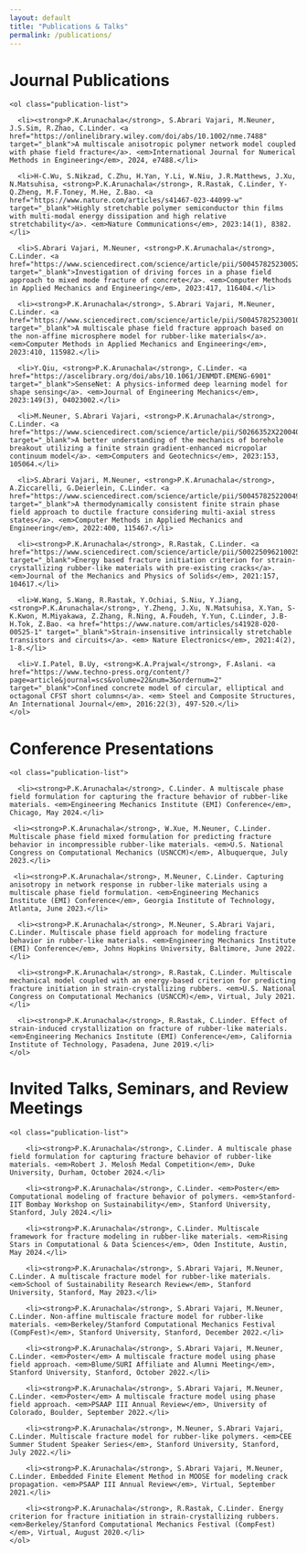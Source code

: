 ```yaml
---
layout: default
title: "Publications & Talks"
permalink: /publications/
---
```

<div class="publications-wrapper">

<h1> Journal Publications </h1> 

<div class="publications">

    <ol class="publication-list">

      <li><strong>P.K.Arunachala</strong>, S.Abrari Vajari, M.Neuner, J.S.Sim, R.Zhao, C.Linder. <a href="https://onlinelibrary.wiley.com/doi/abs/10.1002/nme.7488" target="_blank">A multiscale anisotropic polymer network model coupled with phase field fracture</a>. <em>International Journal for Numerical Methods in Engineering</em>, 2024, e7488.</li>

      <li>H-C.Wu, S.Nikzad, C.Zhu, H.Yan, Y.Li, W.Niu, J.R.Matthews, J.Xu, N.Matsuhisa, <strong>P.K.Arunachala</strong>, R.Rastak, C.Linder, Y-Q.Zheng, M.F.Toney, M.He, Z.Bao. <a href="https://www.nature.com/articles/s41467-023-44099-w" target="_blank">Highly stretchable polymer semiconductor thin films with multi-modal energy dissipation and high relative stretchability</a>. <em>Nature Communications</em>, 2023:14(1), 8382.</li>

      <li>S.Abrari Vajari, M.Neuner, <strong>P.K.Arunachala</strong>, C.Linder. <a href="https://www.sciencedirect.com/science/article/pii/S0045782523005285" target="_blank">Investigation of driving forces in a phase field approach to mixed mode fracture of concrete</a>. <em>Computer Methods in Applied Mechanics and Engineering</em>, 2023:417, 116404.</li>

      <li><strong>P.K.Arunachala</strong>, S.Abrari Vajari, M.Neuner, C.Linder. <a href="https://www.sciencedirect.com/science/article/pii/S0045782523001056" target="_blank">A multiscale phase field fracture approach based on the non-affine microsphere model for rubber-like materials</a>. <em>Computer Methods in Applied Mechanics and Engineering</em>, 2023:410, 115982.</li>

      <li>Y.Qiu, <strong>P.K.Arunachala</strong>, C.Linder. <a href="https://ascelibrary.org/doi/abs/10.1061/JENMDT.EMENG-6901" target="_blank">SenseNet: A physics-informed deep learning model for shape sensing</a>. <em>Journal of Engineering Mechanics</em>, 2023:149(3), 04023002.</li>

      <li>M.Neuner, S.Abrari Vajari, <strong>P.K.Arunachala</strong>, C.Linder. <a href="https://www.sciencedirect.com/science/article/pii/S0266352X22004013" target="_blank">A better understanding of the mechanics of borehole breakout utilizing a finite strain gradient-enhanced micropolar continuum model</a>. <em>Computers and Geotechnics</em>, 2023:153, 105064.</li>

      <li>S.Abrari Vajari, M.Neuner, <strong>P.K.Arunachala</strong>, A.Ziccarelli, G.Deierlein, C.Linder. <a href="https://www.sciencedirect.com/science/article/pii/S0045782522004972" target="_blank">A thermodynamically consistent finite strain phase field approach to ductile fracture considering multi-axial stress states</a>. <em>Computer Methods in Applied Mechanics and Engineering</em>, 2022:400, 115467.</li>

      <li><strong>P.K.Arunachala</strong>, R.Rastak, C.Linder. <a href="https://www.sciencedirect.com/science/article/pii/S0022509621002593" target="_blank">Energy based fracture initiation criterion for strain-crystallizing rubber-like materials with pre-existing cracks</a>. <em>Journal of the Mechanics and Physics of Solids</em>, 2021:157, 104617.</li>

      <li>W.Wang, S.Wang, R.Rastak, Y.Ochiai, S.Niu, Y.Jiang, <strong>P.K.Arunachala</strong>, Y.Zheng, J.Xu, N.Matsuhisa, X.Yan, S-K.Kwon, M.Miyakawa, Z.Zhang, R.Ning, A.Foudeh, Y.Yun, C.Linder, J.B-H.Tok, Z.Bao. <a href="https://www.nature.com/articles/s41928-020-00525-1" target="_blank">Strain-insensitive intrinsically stretchable transistors and circuits</a>. <em> Nature Electronics</em>, 2021:4(2), 1-8.</li>

      <li>V.I.Patel, B.Uy, <strong>K.A.Prajwal</strong>, F.Aslani. <a href="https://www.techno-press.org/content/?page=article&journal=scs&volume=22&num=3&ordernum=2" target="_blank">Confined concrete model of circular, elliptical and octagonal CFST short columns</a>. <em> Steel and Composite Structures, An International Journal</em>, 2016:22(3), 497-520.</li>
    </ol>
</div>

<h1> Conference Presentations </h1> 

<div class="publications">

    <ol class="publication-list">

      <li><strong>P.K.Arunachala</strong>, C.Linder. A multiscale phase field formulation for capturing the fracture behavior of rubber-like materials. <em>Engineering Mechanics Institute (EMI) Conference</em>, Chicago, May 2024.</li>

     <li><strong>P.K.Arunachala</strong>, W.Xue, M.Neuner, C.Linder. Multiscale phase field mixed formulation for predicting fracture behavior in incompressible rubber-like materials. <em>U.S. National Congress on Computational Mechanics (USNCCM)</em>, Albuquerque, July 2023.</li>

     <li><strong>P.K.Arunachala</strong>, M.Neuner, C.Linder. Capturing anisotropy in network response in rubber-like materials using a multiscale phase field formulation. <em>Engineering Mechanics Institute (EMI) Conference</em>, Georgia Institute of Technology, Atlanta, June 2023.</li>

      <li><strong>P.K.Arunachala</strong>, M.Neuner, S.Abrari Vajari, C.Linder. Multiscale phase field approach for modeling fracture behavior in rubber-like materials. <em>Engineering Mechanics Institute (EMI) Conference</em>, Johns Hopkins University, Baltimore, June 2022.</li>

      <li><strong>P.K.Arunachala</strong>, R.Rastak, C.Linder. Multiscale mechanical model coupled with an energy-based criterion for predicting fracture initiation in strain-crystallizing rubbers. <em>U.S. National Congress on Computational Mechanics (USNCCM)</em>, Virtual, July 2021.</li>

      <li><strong>P.K.Arunachala</strong>, R.Rastak, C.Linder. Effect of strain-induced crystallization on fracture of rubber-like materials. <em>Engineering Mechanics Institute (EMI) Conference</em>, California Institute of Technology, Pasadena, June 2019.</li>
    </ol>
</div>

<h1> Invited Talks, Seminars, and Review Meetings </h1> 

<div class="publications">

    <ol class="publication-list">
      
        <li><strong>P.K.Arunachala</strong>, C.Linder. A multiscale phase field formulation for capturing fracture behavior of rubber-like materials. <em>Robert J. Melosh Medal Competition</em>, Duke University, Durham, October 2024.</li>

        <li><strong>P.K.Arunachala</strong>, C.Linder. <em>Poster</em> Computational modeling of fracture behavior of polymers. <em>Stanford-IIT Bombay Workshop on Sustainability</em>, Stanford University, Stanford, July 2024.</li>

        <li><strong>P.K.Arunachala</strong>, C.Linder. Multiscale framework for fracture modeling in rubber-like materials. <em>Rising Stars in Computational & Data Sciences</em>, Oden Institute, Austin, May 2024.</li>

        <li><strong>P.K.Arunachala</strong>, S.Abrari Vajari, M.Neuner, C.Linder. A multiscale fracture model for rubber-like materials. <em>School of Sustainability Research Review</em>, Stanford University, Stanford, May 2023.</li>

        <li><strong>P.K.Arunachala</strong>, S.Abrari Vajari, M.Neuner, C.Linder. Non-affine multiscale fracture model for rubber-like materials. <em>Berkeley/Stanford Computational Mechanics Festival (CompFest)</em>, Stanford University, Stanford, December 2022.</li>

        <li><strong>P.K.Arunachala</strong>, S.Abrari Vajari, M.Neuner, C.Linder. <em>Poster</em> A multiscale fracture model using phase field approach. <em>Blume/SURI Affiliate and Alumni Meeting</em>, Stanford University, Stanford, October 2022.</li>

        <li><strong>P.K.Arunachala</strong>, S.Abrari Vajari, M.Neuner, C.Linder. <em>Poster</em> A multiscale fracture model using phase field approach. <em>PSAAP III Annual Review</em>, University of Colorado, Boulder, September 2022.</li>

        <li><strong>P.K.Arunachala</strong>, M.Neuner, S.Abrari Vajari, C.Linder. Multiscale fracture model for rubber-like polymers. <em>CEE Summer Student Speaker Series</em>, Stanford University, Stanford, July 2022.</li>

        <li><strong>P.K.Arunachala</strong>, S.Abrari Vajari, M.Neuner, C.Linder. Embedded Finite Element Method in MOOSE for modeling crack propagation. <em>PSAAP III Annual Review</em>, Virtual, September 2021.</li>

        <li><strong>P.K.Arunachala</strong>, R.Rastak, C.Linder. Energy criterion for fracture initiation in strain-crystallizing rubbers. <em>Berkeley/Stanford Computational Mechanics Festival (CompFest)</em>, Virtual, August 2020.</li>
    </ol>
</div>

</div>
